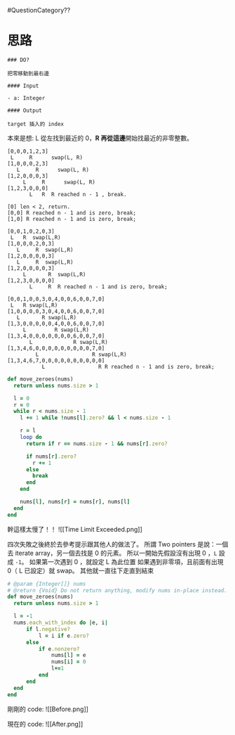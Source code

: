 #QuestionCategory??

# 思路

```ad-note
### DO?

把零移動到最右邊

#### Input

- a: Integer

#### Output

target 插入的 index
```

本來是想: L 從左找到最近的 0，**R 再從這邊**開始找最近的非零整數。

```plaintext
[0,0,0,1,2,3]
 L     R      swap(L, R)
[1,0,0,0,2,3]
   L     R      swap(L, R)
[1,2,0,0,0,3]
     L     R      swap(L, R)
[1,2,3,0,0,0]
       L   R  R reached n - 1 , break.

[0] len < 2, return.
[0,0] R reached n - 1 and is zero, break;
[1,0] R reached n - 1 and is zero, break;

[0,0,1,0,2,0,3]
 L   R  swap(L,R)
[1,0,0,0,2,0,3]
   L     R  swap(L,R)
[1,2,0,0,0,0,3]
   L     R  swap(L,R)
[1,2,0,0,0,0,3]
     L       R  swap(L,R)
[1,2,3,0,0,0,0]
       L     R  R reached n - 1 and is zero, break;

[0,0,1,0,0,3,0,4,0,0,6,0,0,7,0]
 L   R swap(L,R)
[1,0,0,0,0,3,0,4,0,0,6,0,0,7,0]
   L       R swap(L,R)
[1,3,0,0,0,0,0,4,0,0,6,0,0,7,0]
     L         R swap(L,R)
[1,3,4,0,0,0,0,0,0,0,6,0,0,7,0]
       L             R swap(L,R)
[1,3,4,6,0,0,0,0,0,0,0,0,0,7,0]
         L                 R swap(L,R)
[1,3,4,6,7,0,0,0,0,0,0,0,0,0,0]
           L                 R R reached n - 1 and is zero, break;
```

```ruby
def move_zeroes(nums)
  return unless nums.size > 1

  l = 0
  r = 0
  while r < nums.size - 1
    l += 1 while !nums[l].zero? && l < nums.size - 1

    r = l
    loop do
      return if r == nums.size - 1 && nums[r].zero?

      if nums[r].zero?
        r += 1
      else
        break
      end
    end

    nums[l], nums[r] = nums[r], nums[l]
  end
end
```

幹這樣太慢了！！
![[Time Limit Exceeded.png]]

四次失敗之後終於去參考提示跟其他人的做法了。
所謂 Two pointers 是說：一個去 iterate array，另一個去找是 0 的元素。
所以一開始先假設沒有出現 0 ，`L` 設成 `-1`。
如果第一次遇到 0 ，就設定 L 為此位置
如果遇到非零項，且前面有出現 0（ L 已設定）就 swap。
其他就一直往下走直到結束

```ruby
# @param {Integer[]} nums
# @return {Void} Do not return anything, modify nums in-place instead.
def move_zeroes(nums)
  return unless nums.size > 1

  l = -1
  nums.each_with_index do |e, i|
      if l.negative?
          l = i if e.zero?
      else
          if e.nonzero?
              nums[l] = e
              nums[i] = 0
              l+=1
          end
      end
  end
end

```

剛剛的 code:
![[Before.png]]

現在的 code:
![[After.png]]
